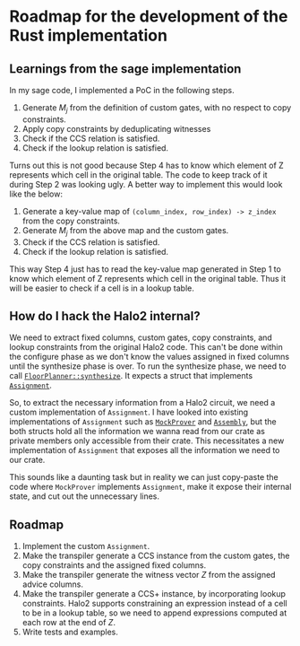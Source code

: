 # Roadmap for the development of the Rust implementation
## Learnings from the sage implementation
In my sage code, I implemented a PoC in the following steps.

1. Generate $M_j$ from the definition of custom gates, with no respect to copy constraints.
2. Apply copy constraints by deduplicating witnesses
3. Check if the CCS relation is satisfied.
4. Check if the lookup relation is satisfied.

Turns out this is not good because Step 4 has to know which element of Z represents which cell in the original table. The code to keep track of it during Step 2 was looking ugly. A better way to implement this would look like the below:

1. Generate a key-value map of `(column_index, row_index) -> z_index` from the copy constraints.
2. Generate $M_j$ from the above map and the custom gates.
3. Check if the CCS relation is satisfied.
4. Check if the lookup relation is satisfied.

This way Step 4 just has to read the key-value map generated in Step 1 to know which element of Z represents which cell in the original table. Thus it will be easier to check if a cell is in a lookup table.

## How do I hack the Halo2 internal?
We need to extract fixed columns, custom gates, copy constraints, and lookup constraints from the original Halo2 code. This can't be done within the configure phase as we don't know the values assigned in fixed columns until the synthesize phase is over. To run the synthesize phase, we need to call [`FloorPlanner::synthesize`](https://docs.rs/halo2_proofs/latest/halo2_proofs/plonk/trait.FloorPlanner.html#tymethod.synthesize). It expects a struct that implements [`Assignment`](https://docs.rs/halo2_proofs/latest/halo2_proofs/plonk/trait.Assignment.html).

So, to extract the necessary information from a Halo2 circuit, we need a custom implementation of `Assignment`. I have looked into existing implementations of `Assignment` such as [`MockProver`](https://docs.rs/halo2_proofs/latest/src/halo2_proofs/dev.rs.html#554) and [`Assembly`](https://docs.rs/halo2_proofs/latest/src/halo2_proofs/plonk/keygen.rs.html#48), but the both structs hold all the information we wanna read from our crate as private members only accessible from their crate. This necessitates a new implementation of `Assignment` that exposes all the information we need to our crate.

This sounds like a daunting task but in reality we can just copy-paste the code where `MockProver` implements `Assignment`, make it expose their internal state, and cut out the unnecessary lines.

## Roadmap
1. Implement the custom `Assignment`.
2. Make the transpiler generate a CCS instance from the custom gates, the copy constraints and the assigned fixed columns.
3. Make the transpiler generate the witness vector $Z$ from the assigned advice columns.
4. Make the transpiler generate a CCS+ instance, by incorporating lookup constraints. Halo2 supports constraining an expression instead of a cell to be in a lookup table, so we need to append expressions computed at each row at the end of $Z$.
5. Write tests and examples.
